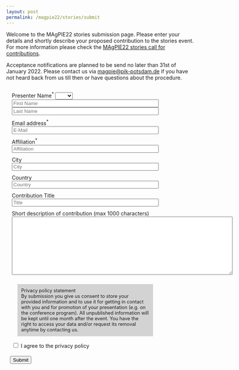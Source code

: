 ```yaml
---
layout: post
permalink: /magpie22/stories/submit
---
```


<style>
 .form {
   padding: 10px;
   width: 80%;
 }
 .privacy {
   padding: 10px;
   margin: 20px 20px 10px 20px;
   background-color: lightgrey;
   font-size: 90%;
 }
 .input {
   width: 100%;
 }

 .form-group {
   padding: 5px;
 }
</style>

Welcome to the MAgPIE22 stories submission page. Please enter your details and shortly describe your proposed contribution to the stories event. For more information please check the [MAgPIE22 stories call for contributions](call).

Acceptance notifications are planned to be send no later than 31st of January 2022. Please contact us via <magpie@pik-potsdam.de> if you have not heard back from us till then or have questions about the procedure.

<form class="form" accept-charset="UTF-8" action="https://rse.pik-potsdam.de/magpie/registration/2022contribution.php" method="POST" enctype="multipart/form-data">

  <div class="form-group">
    <label>Presenter Name<sup>*</sup></label>
    <select name="presenter_title">
       <option></option>
       <option>Ms</option>
       <option>Mr</option>
       <option>Dr</option>
       <option>Prof</option>
    </select>
    <input class="input" type="text" name="first_name" placeholder="First Name" required>
    <input class="input" type="text" name="last_name" placeholder="Last Name" required>
  </div>
  <div class="form-group">
    <label>Email address<sup>*</sup></label>
    <input class="input" type="email" name="email" placeholder="E-Mail" required>
  </div>
  <div class="form-group">
    <label>Affiliation<sup>*</sup></label>
    <input class="input" type="text" name="affiliation" placeholder="Affiliation" required>
  </div>
  <div class="form-group">
    <label>City</label>
    <input class="input" type="text" name="city" placeholder="City" required>
  </div>
  <div class="form-group">
    <label>Country</label>
    <input class="input" type="text" name="country" placeholder="Country" required>
  </div>

  <div class="form-group">
    <label>Contribution Title</label>
    <input class="input" type="text" name="contribution_title" placeholder="Title" required>
  </div>

  <div class="form-group">
    <label>Short description of contribution (max 1000 characters)</label>
    <textarea name="abstract" rows="10" cols="71" maxlength="1000"></textarea>
  </div>

  <div class="privacy">
  <div> Privacy policy statement </div>
  By submission you give us consent to store your provided information and to use it for getting in contact with you and for promotion of your presentation (e.g. on the conference program). All unpublished information will be kept until one month after the event. You have the right to access your data and/or request its removal anytime by contacting us.
  </div>
  <div class="form-group">
    <input type="checkbox" name="dataprotectionpolicy" required>
    <label>I agree to the privacy policy</label>
  </div>

  <button type="submit" class="btn btn-primary">Submit</button>
</form>
